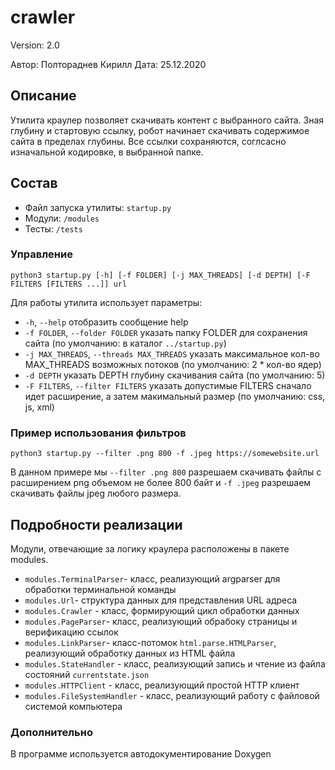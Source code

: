 # crawler 
Version: 2.0

Автор: Полтораднев Кирилл
Дата: 25.12.2020

## Описание
Утилита краулер позволяет скачивать контент с выбранного сайта. Зная глубину и стартовую ссылку, робот начинает скачивать содержимое сайта в пределах глубины. Все ссылки сохраняются, соглсасно изначальной кодировке, в выбранной папке.


## Состав
* Файл запуска утилиты: `startup.py`
* Модули: `/modules`
* Тесты: `/tests`

### Управление
`python3 startup.py [-h] [-f FOLDER] [-j MAX_THREADS] [-d DEPTH] [-F FILTERS [FILTERS ...]] url`

Для работы утилита использует параметры:

* `-h`, `--help` отобразить сообщение help
* `-f FOLDER`, `--folder FOLDER` указать папку FOLDER для сохранения сайта (по умолчанию: в каталог `../startup.py`)
* `-j MAX_THREADS`, `--threads MAX_THREADS` указать максимальное кол-во MAX_THREADS возможных потоков (по умолчанию: 2 * кол-во ядер)
* `-d DEPTH` указать DEPTH глубину скачивания сайта (по умолчанию: 5)
* `-F FILTERS`, `--filter FILTERS` указать допустимые FILTERS сначало идет расширение, а затем макимальный размер (по умолчанию: css, js, xml)

### Пример использования фильтров
`python3 startup.py --filter .png 800 -f .jpeg https://somewebsite.url`

В данном примере мы `--filter .png 800` разрешаем скачивать файлы с расширением png объемом не более 800 байт и `-f .jpeg` разрешаем скачивать файлы jpeg любого размера.

## Подробности реализации
Модули, отвечающие за логику краулера расположены в пакете modules. 
* `modules.TerminalParser`- класс, реализующий argparser для обработки терминальной команды
* `modules.Url`- структура данных для представления URL адреса
* `modules.Crawler` - класс, формирующий цикл обработки данных
* `modules.PageParser`- класс, реализующий обрабоку страницы и верификацию ссылок
* `modules.LinkParser`- класс-потомок `html.parse.HTMLParser`, реализующий обработку данных из HTML файла
* `modules.StateHandler` - класс, реализующий запись и чтение из файла состояний `currentstate.json`
* `modules.HTTPClient` - класс, реализующий простой HTTP клиент
* `modules.FileSystemHandler` - класс, реализующий работу с файловой системой компьютера

### Дополнительно
В программе используется автодокументирование Doxygen
